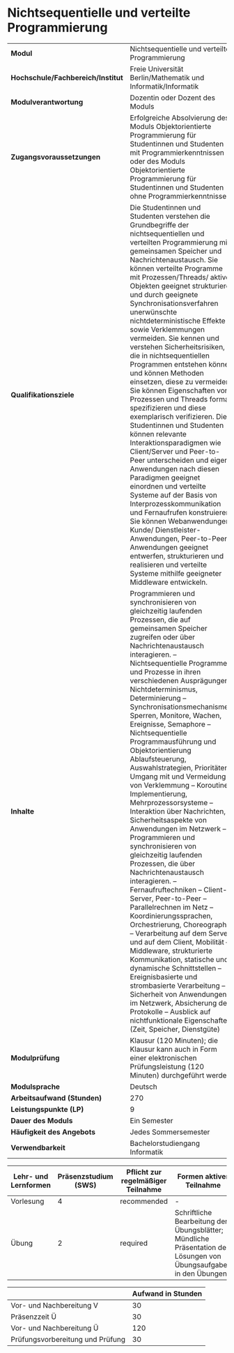 # Nichtsequentielle und verteilte Programmierung
|                                    |   |
|------------------------------------|---|
|**Modul**                           | Nichtsequentielle und verteilte Programmierung |
|**Hochschule/Fachbereich/Institut** | Freie Universität Berlin/Mathematik und Informatik/Informatik |
|**Modulverantwortung**              | Dozentin oder Dozent des Moduls |
|**Zugangsvoraussetzungen**          | Erfolgreiche Absolvierung des Moduls Objektorientierte Programmierung für Studentinnen und Studenten mit Programmierkenntnissen oder des Moduls Objektorientierte Programmierung für Studentinnen und Studenten ohne Programmierkenntnisse |
|**Qualifikationsziele**             | Die Studentinnen und Studenten verstehen die Grundbegriffe der nichtsequentiellen und verteilten Programmierung mit gemeinsamen Speicher und Nachrichtenaustausch. Sie können verteilte Programme mit Prozessen/Threads/ aktiven Objekten geeignet strukturieren und durch geeignete Synchronisationsverfahren unerwünschte nichtdeterministische Effekte sowie Verklemmungen vermeiden. Sie kennen und verstehen Sicherheitsrisiken, die in nichtsequentiellen Programmen entstehen können und können Methoden einsetzen, diese zu vermeiden. Sie können Eigenschaften von Prozessen und Threads formal spezifizieren und diese exemplarisch verifizieren. Die Studentinnen und Studenten können relevante Interaktionsparadigmen wie Client/Server und Peer-to-Peer unterscheiden und eigene Anwendungen nach diesen Paradigmen geeignet einordnen und verteilte Systeme auf der Basis von Interprozesskommunikation und Fernaufrufen konstruieren. Sie können Webanwendungen, Kunde/ Dienstleister-Anwendungen, Peer-to-Peer Anwendungen geeignet entwerfen, strukturieren und realisieren und verteilte Systeme mithilfe geeigneter Middleware entwickeln. |
|**Inhalte**                         | Programmieren und synchronisieren von gleichzeitig laufenden Prozessen, die auf gemeinsamen Speicher zugreifen oder über Nachrichtenaustausch interagieren. – Nichtsequentielle Programme und Prozesse in ihren verschiedenen Ausprägungen, Nichtdeterminismus, Determinierung – Synchronisationsmechanismen: Sperren, Monitore, Wachen, Ereignisse, Semaphore – Nichtsequentielle Programmausführung und Objektorientierung Ablaufsteuerung, Auswahlstrategien, Prioritäten, Umgang mit und Vermeidung von Verklemmung – Koroutinen, Implementierung, Mehrprozessorsysteme – Interaktion über Nachrichten, Sicherheitsaspekte von Anwendungen im Netzwerk – Programmieren und synchronisieren von gleichzeitig laufenden Prozessen, die über Nachrichtenaustausch interagieren. – Fernaufruftechniken – Client-Server, Peer-to-Peer – Parallelrechnen im Netz – Koordinierungssprachen, Orchestrierung, Choreographie – Verarbeitung auf dem Server und auf dem Client, Mobilität – Middleware, strukturierte Kommunikation, statische und dynamische Schnittstellen – Ereignisbasierte und strombasierte Verarbeitung – Sicherheit von Anwendungen im Netzwerk, Absicherung der Protokolle – Ausblick auf nichtfunktionale Eigenschaften (Zeit, Speicher, Dienstgüte) |
|**Modulprüfung**                    | Klausur (120 Minuten); die Klausur kann auch in Form einer elektronischen Prüfungsleistung (120 Minuten) durchgeführt werden. |
|**Modulsprache**                    | Deutsch |
|**Arbeitsaufwand (Stunden)**        | 270 |
|**Leistungspunkte (LP)**            | 9 |
|**Dauer des Moduls**                | Ein Semester |
|**Häufigkeit des Angebots**         | Jedes Sommersemester |
|**Verwendbarkeit**                  | Bachelorstudiengang Informatik |

| Lehr- und Lernformen | Präsenzstudium <br> (SWS) | Pflicht zur regelmäßiger Teilnahme | Formen aktiver Teilnahme |
| ---------------------|---------------------------|------------------------------------|------------------------- |
| Vorlesung            | 4                         | recommended                        | -                        |
| Übung                | 2                         | required                           | Schriftliche Bearbeitung der Übungsblätter; Mündliche Präsentation der Lösungen von Übungsaufgaben in den Übungen |

|   | Aufwand in Stunden |
| - |--------------------|
| Vor- und Nachbereitung V                 | 30    |
| Präsenzzeit Ü                            | 30    |
| Vor- und Nachbereitung Ü                 | 120   |
| Prüfungsvorbereitung und Prüfung         | 30    |
